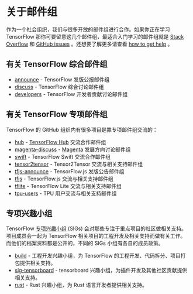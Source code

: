 # 关于邮件组

作为一个社会组织，我们与很多开放的邮件组进行合作。如果你正在学习 TensorFlow 那你可要留意这几个邮件组，最适合入门学习的邮件组就是 [Stack
Overflow](https://stackoverflow.com/questions/tagged/tensorflow) 和
[GitHub issues](https://github.com/tensorflow/tensorflow/issues) 。还想要了解更多请查看 [how to get help](/community/#get_help) 。

## 有关 TensorFlow 综合邮件组

* [announce](https://groups.google.com/a/tensorflow.org/d/forum/announce) - TensorFlow 发版公报邮件组
* [discuss](https://groups.google.com/a/tensorflow.org/d/forum/discuss) - TensorFlow 综合讨论邮件组
* [developers](https://groups.google.com/a/tensorflow.org/d/forum/developers) - TensorFlow 开发者贡献讨论邮件组

## 有关 TensorFlow 专项邮件组

TensorFlow 的 GitHub 组织内有很多项目是靠专项邮件组交流的：

* [hub](https://groups.google.com/a/tensorflow.org/d/forum/hub) -
  [TensorFlow Hub](https://github.com/tensorflow/hub) 交流合作邮件组
* [magenta-discuss](https://groups.google.com/a/tensorflow.org/d/forum/magenta-discuss) -
  [Magenta](https://magenta.tensorflow.org/) 发展方向讨论邮件组
* [swift](https://groups.google.com/a/tensorflow.org/d/forum/swift) -
  TensorFlow Swift 交流合作邮件组
* [tensor2tensor](https://groups.google.com/d/forum/tensor2tensor) - Tensor2Tensor 交流与相关支持邮件组
* [tfjs-announce](https://groups.google.com/a/tensorflow.org/d/forum/tfjs-announce) -
  TensorFlow.js 发版公告邮件组
* [tfjs](https://groups.google.com/a/tensorflow.org/d/forum/tfjs) - TensorFlow.js 交流与相关支持邮件组
* [tflite](https://groups.google.com/a/tensorflow.org/d/forum/tflite) - TensorFlow Lite 交流与相关支持邮件组
* [tpu-users](https://groups.google.com/a/tensorflow.org/d/forum/tpu-users) - TPU 用户交流与相关支持邮件组

## 专项兴趣小组

TensorFlow [专项兴趣小组](/community/contributing#special_interest_groups) (SIGs) 会对那些专注于重点项目的社区做相关支持。项目成员会一起为 TensorFlow 相关项目的工程开发及相关支持而做有关工作。而他们的档案资料都是公开的，不同的 SIGs 小组有各自的成员政策。

* [build](https://groups.google.com/a/tensorflow.org/d/forum/build) -
  工程开发兴趣小组，为 TensorFlow 的工程开发、代码拆分、项目打包提供相关支持。
* [sig-tensorboard](https://groups.google.com/a/tensorflow.org/d/forum/sig-tensorboard) -
  tensorboard 兴趣小组，为插件开发及其他社区贡献提供相关支持。
* [rust](https://groups.google.com/a/tensorflow.org/d/forum/rust) -
  Rust 兴趣小组，为 Rust 语言开发者提供相关支持。
